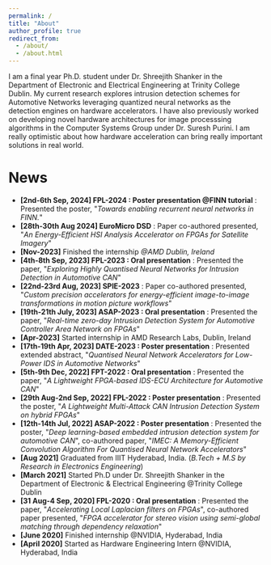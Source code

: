 ```yaml
---
permalink: /
title: "About"
author_profile: true
redirect_from: 
  - /about/
  - /about.html
---
```


I am a final year Ph.D. student under Dr. Shreejith Shanker in the Department of Electronic and Electrical Engineering at Trinity College Dublin. My current research explores intrusion detection schemes for Automotive Networks leveraging quantized neural networks as the detection engines on hardware accelerators. I have also previously worked on developing novel hardware architectures for image processsing algorithms in the Computer Systems Group under Dr. Suresh Purini. I am really optimistic about how hardware acceleration can bring really important solutions in real world.

# News

- **[2nd-6th Sep, 2024] FPL-2024 : Poster presentation @FINN tutorial** : Presented the poster, "*Towards enabling recurrent neural networks in FINN.*"
- **[28th-30th Aug 2024] EuroMicro DSD** : Paper co-authored presented, "*An Energy-Efficient HSI Analysis Accelerator on FPGAs for Satellite Imagery*"
- **[Nov-2023]** Finished the internship *@AMD Dublin, Ireland*
- **[4th-8th Sep, 2023] FPL-2023 : Oral presentation** : Presented the paper, "*Exploring Highly Quantised Neural Networks for Intrusion Detection in Automotive CAN*"
- **[22nd-23rd Aug, 2023] SPIE-2023** : Paper co-authored presented, "*Custom precision accelerators for energy-efficient image-to-image transformations in motion picture workflows*"
- **[19th-21th July, 2023] ASAP-2023 : Oral presentation** : Presented the paper, "*Real-time zero-day Intrusion Detection System for Automotive Controller Area Network on FPGAs*"
- **[Apr-2023]** Started internship in AMD Research Labs, Dublin, Ireland
- **[17th-19th Apr, 2023] DATE-2023 : Poster presentation** : Presented extended abstract, "*Quantised Neural Network Accelerators for Low-Power IDS in Automotive Networks*"
- **[5th-9th Dec, 2022] FPT-2022 : Oral presentation** : Presented the paper, "*A Lightweight FPGA-based IDS-ECU Architecture for Automotive CAN*"
- **[29th Aug-2nd Sep, 2022] FPL-2022 : Poster presentation** : Presented the poster, "*A Lightweight Multi-Attack CAN Intrusion Detection System on hybrid FPGAs*"
- **[12th-14th Jul, 2022] ASAP-2022 : Poster presentation** :  Presented the poster, "*Deep learning-based embedded intrusion detection system for automotive CAN*", co-authored paper, "*IMEC: A Memory-Efficient Convolution Algorithm For Quantised Neural Network Accelerators*"
- **[Aug 2021]** Graduated from IIIT Hyderabad, India. (*B.Tech + M.S by Research in Electronics Engineering*)
- **[March 2021]** Started Ph.D under Dr. Shreejith Shanker in the Department of Electronic & Electrical Engineering @Trinity College Dublin
- **[31 Aug-4 Sep, 2020] FPL-2020 : Oral presentation** : Presented the paper, "*Accelerating Local Laplacian filters on FPGAs*", co-authored paper presented, "*FPGA accelerator for stereo vision using semi-global matching through dependency relaxation*"
- **[June 2020]** Finished internship @NVIDIA, Hyderabad, India 
- **[April 2020]** Started as Hardware Engineering Intern @NVIDIA, Hyderabad, India
